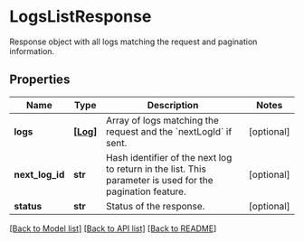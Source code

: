 # LogsListResponse

Response object with all logs matching the request and pagination information.

## Properties
Name | Type | Description | Notes
------------ | ------------- | ------------- | -------------
**logs** | [**[Log]**](Log.md) | Array of logs matching the request and the &#x60;nextLogId&#x60; if sent. | [optional] 
**next_log_id** | **str** | Hash identifier of the next log to return in the list. This parameter is used for the pagination feature. | [optional] 
**status** | **str** | Status of the response. | [optional] 

[[Back to Model list]](README.md#documentation-for-models) [[Back to API list]](README.md#documentation-for-api-endpoints) [[Back to README]](README.md)


